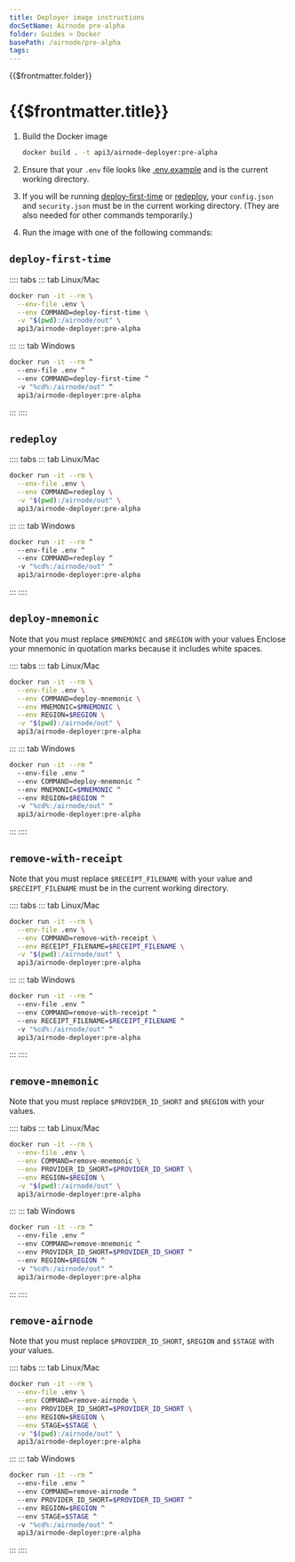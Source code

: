 ```yaml
---
title: Deployer image instructions
docSetName: Airnode pre-alpha
folder: Guides > Docker
basePath: /airnode/pre-alpha
tags:
---
```


<TitleSpan>{{$frontmatter.folder}}</TitleSpan>

# {{$frontmatter.title}}
<VersionWarning/>
<TocHeader />
<TOC class="table-of-contents" :include-level="[2,3]" />

1. Build the Docker image
    ```sh
    docker build . -t api3/airnode-deployer:pre-alpha
    ```

2. Ensure that your `.env` file looks like [.env.example](https://github.com/api3dao/airnode/blob/pre-alpha/packages/deployer/.env.example) and is the current working directory.

3. If you will be running [deploy-first-time](deployer-image.md#deploy-first-time) or [redeploy](deployer-image.md#redeploy), your `config.json` and `security.json` must be in the current working directory.
(They are also needed for other commands temporarily.)

4. Run the image with one of the following commands:

## `deploy-first-time`

:::: tabs
::: tab Linux/Mac
  ```sh
  docker run -it --rm \
    --env-file .env \
    --env COMMAND=deploy-first-time \
    -v "$(pwd):/airnode/out" \
    api3/airnode-deployer:pre-alpha
  ```
:::
::: tab Windows
  ```sh
  docker run -it --rm ^
    --env-file .env ^
    --env COMMAND=deploy-first-time ^
    -v "%cd%:/airnode/out" ^
    api3/airnode-deployer:pre-alpha
  ```
:::
::::

## `redeploy`

:::: tabs
::: tab Linux/Mac
  ```sh
  docker run -it --rm \
    --env-file .env \
    --env COMMAND=redeploy \
    -v "$(pwd):/airnode/out" \
    api3/airnode-deployer:pre-alpha
  ```
:::
::: tab Windows
  ```sh
  docker run -it --rm ^
    --env-file .env ^
    --env COMMAND=redeploy ^
    -v "%cd%:/airnode/out" ^
    api3/airnode-deployer:pre-alpha
  ```
:::
::::

## `deploy-mnemonic`

Note that you must replace `$MNEMONIC` and `$REGION` with your values Enclose your mnemonic in quotation marks because it includes white spaces.

:::: tabs
::: tab Linux/Mac
  ```sh
  docker run -it --rm \
    --env-file .env \
    --env COMMAND=deploy-mnemonic \
    --env MNEMONIC=$MNEMONIC \
    --env REGION=$REGION \
    -v "$(pwd):/airnode/out" \
    api3/airnode-deployer:pre-alpha
  ```
:::
::: tab Windows
  ```sh
  docker run -it --rm ^
    --env-file .env ^
    --env COMMAND=deploy-mnemonic ^
    --env MNEMONIC=$MNEMONIC ^
    --env REGION=$REGION ^
    -v "%cd%:/airnode/out" ^
    api3/airnode-deployer:pre-alpha
  ```
:::
::::

## `remove-with-receipt`

Note that you must replace `$RECEIPT_FILENAME` with your value and `$RECEIPT_FILENAME` must be in the current working directory.

:::: tabs
::: tab Linux/Mac
  ```sh
  docker run -it --rm \
    --env-file .env \
    --env COMMAND=remove-with-receipt \
    --env RECEIPT_FILENAME=$RECEIPT_FILENAME \
    -v "$(pwd):/airnode/out" \
    api3/airnode-deployer:pre-alpha
  ```
:::
::: tab Windows
  ```sh
  docker run -it --rm ^
    --env-file .env ^
    --env COMMAND=remove-with-receipt ^
    --env RECEIPT_FILENAME=$RECEIPT_FILENAME ^
    -v "%cd%:/airnode/out" ^
    api3/airnode-deployer:pre-alpha
  ```
:::
::::

## `remove-mnemonic`

Note that you must replace `$PROVIDER_ID_SHORT` and `$REGION` with your values.

:::: tabs
::: tab Linux/Mac
  ```sh
  docker run -it --rm \
    --env-file .env \
    --env COMMAND=remove-mnemonic \
    --env PROVIDER_ID_SHORT=$PROVIDER_ID_SHORT \
    --env REGION=$REGION \
    -v "$(pwd):/airnode/out" \
    api3/airnode-deployer:pre-alpha
  ```
:::
::: tab Windows
  ```sh
  docker run -it --rm ^
    --env-file .env ^
    --env COMMAND=remove-mnemonic ^
    --env PROVIDER_ID_SHORT=$PROVIDER_ID_SHORT ^
    --env REGION=$REGION ^
    -v "%cd%:/airnode/out" ^
    api3/airnode-deployer:pre-alpha
  ```
:::
::::

## `remove-airnode`

Note that you must replace `$PROVIDER_ID_SHORT`, `$REGION` and `$STAGE` with your values.

:::: tabs
::: tab Linux/Mac
  ```sh
  docker run -it --rm \
    --env-file .env \
    --env COMMAND=remove-airnode \
    --env PROVIDER_ID_SHORT=$PROVIDER_ID_SHORT \
    --env REGION=$REGION \
    --env STAGE=$STAGE \
    -v "$(pwd):/airnode/out" \
    api3/airnode-deployer:pre-alpha
  ```
:::
::: tab Windows
  ```sh
  docker run -it --rm ^
    --env-file .env ^
    --env COMMAND=remove-airnode ^
    --env PROVIDER_ID_SHORT=$PROVIDER_ID_SHORT ^
    --env REGION=$REGION ^
    --env STAGE=$STAGE ^
    -v "%cd%:/airnode/out" ^
    api3/airnode-deployer:pre-alpha
  ```
:::
::::
